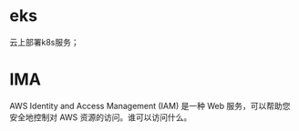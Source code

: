 # eks
云上部署k8s服务；
# IMA
AWS Identity and Access Management (IAM) 是一种 Web 服务，可以帮助您安全地控制对 AWS 资源的访问。谁可以访问什么。